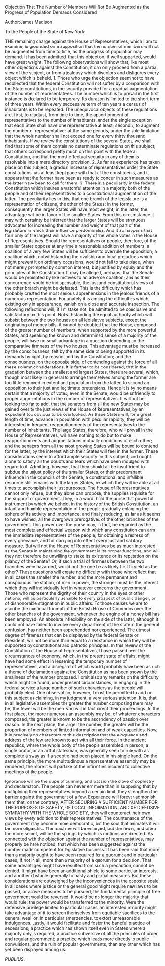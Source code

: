 Objection That The Number of Members Will Not Be Augmented as the Progress of Population Demands Considered

Author:James Madison

To the People of the State of New York:

THE remaining charge against the House of Representatives, which I am to examine, is grounded on a supposition that the number of members will not be augmented from time to time, as the progress of population may demand. It has been admitted, that this objection, if well supported, would have great weight. The following observations will show that, like most other objections against the Constitution, it can only proceed from a partial view of the subject, or from a jealousy which discolors and disfigures every object which is beheld. 1. Those who urge the objection seem not to have recollected that the federal Constitution will not suffer by a comparison with the State constitutions, in the security provided for a gradual augmentation of the number of representatives. The number which is to prevail in the first instance is declared to be temporary. Its duration is limited to the short term of three years. Within every successive term of ten years a census of inhabitants is to be repeated. The unequivocal objects of these regulations are, first, to readjust, from time to time, the apportionment of representatives to the number of inhabitants, under the single exception that each State shall have one representative at least; secondly, to augment the number of representatives at the same periods, under the sole limitation that the whole number shall not exceed one for every thirty thousand inhabitants. If we review the constitutions of the several States, we shall find that some of them contain no determinate regulations on this subject, that others correspond pretty much on this point with the federal Constitution, and that the most effectual security in any of them is resolvable into a mere directory provision. 2. As far as experience has taken place on this subject, a gradual increase of representatives under the State constitutions has at least kept pace with that of the constituents, and it appears that the former have been as ready to concur in such measures as the latter have been to call for them. 3. There is a peculiarity in the federal Constitution which insures a watchful attention in a majority both of the people and of their representatives to a constitutional augmentation of the latter. The peculiarity lies in this, that one branch of the legislature is a representation of citizens, the other of the States: in the former, consequently, the larger States will have most weight; in the latter, the advantage will be in favor of the smaller States. From this circumstance it may with certainty be inferred that the larger States will be strenuous advocates for increasing the number and weight of that part of the legislature in which their influence predominates. And it so happens that four only of the largest will have a majority of the whole votes in the House of Representatives. Should the representatives or people, therefore, of the smaller States oppose at any time a reasonable addition of members, a coalition of a very few States will be sufficient to overrule the opposition; a coalition which, notwithstanding the rivalship and local prejudices which might prevent it on ordinary occasions, would not fail to take place, when not merely prompted by common interest, but justified by equity and the principles of the Constitution. It may be alleged, perhaps, that the Senate would be prompted by like motives to an adverse coalition; and as their concurrence would be indispensable, the just and constitutional views of the other branch might be defeated. This is the difficulty which has probably created the most serious apprehensions in the jealous friends of a numerous representation. Fortunately it is among the difficulties which, existing only in appearance, vanish on a close and accurate inspection. The following reflections will, if I mistake not, be admitted to be conclusive and satisfactory on this point. Notwithstanding the equal authority which will subsist between the two houses on all legislative subjects, except the originating of money bills, it cannot be doubted that the House, composed of the greater number of members, when supported by the more powerful States, and speaking the known and determined sense of a majority of the people, will have no small advantage in a question depending on the comparative firmness of the two houses. This advantage must be increased by the consciousness, felt by the same side of being supported in its demands by right, by reason, and by the Constitution; and the consciousness, on the opposite side, of contending against the force of all these solemn considerations. It is farther to be considered, that in the gradation between the smallest and largest States, there are several, which, though most likely in general to arrange themselves among the former are too little removed in extent and population from the latter, to second an opposition to their just and legitimate pretensions. Hence it is by no means certain that a majority of votes, even in the Senate, would be unfriendly to proper augmentations in the number of representatives. It will not be looking too far to add, that the senators from all the new States may be gained over to the just views of the House of Representatives, by an expedient too obvious to be overlooked. As these States will, for a great length of time, advance in population with peculiar rapidity, they will be interested in frequent reapportionments of the representatives to the number of inhabitants. The large States, therefore, who will prevail in the House of Representatives, will have nothing to do but to make reapportionments and augmentations mutually conditions of each other; and the senators from all the most growing States will be bound to contend for the latter, by the interest which their States will feel in the former. These considerations seem to afford ample security on this subject, and ought alone to satisfy all the doubts and fears which have been indulged with regard to it. Admitting, however, that they should all be insufficient to subdue the unjust policy of the smaller States, or their predominant influence in the councils of the Senate, a constitutional and infallible resource still remains with the larger States, by which they will be able at all times to accomplish their just purposes. The House of Representatives cannot only refuse, but they alone can propose, the supplies requisite for the support of government. They, in a word, hold the purse that powerful instrument by which we behold, in the history of the British Constitution, an infant and humble representation of the people gradually enlarging the sphere of its activity and importance, and finally reducing, as far as it seems to have wished, all the overgrown prerogatives of the other branches of the government. This power over the purse may, in fact, be regarded as the most complete and effectual weapon with which any constitution can arm the immediate representatives of the people, for obtaining a redress of every grievance, and for carrying into effect every just and salutary measure. But will not the House of Representatives be as much interested as the Senate in maintaining the government in its proper functions, and will they not therefore be unwilling to stake its existence or its reputation on the pliancy of the Senate? Or, if such a trial of firmness between the two branches were hazarded, would not the one be as likely first to yield as the other? These questions will create no difficulty with those who reflect that in all cases the smaller the number, and the more permanent and conspicuous the station, of men in power, the stronger must be the interest which they will individually feel in whatever concerns the government. Those who represent the dignity of their country in the eyes of other nations, will be particularly sensible to every prospect of public danger, or of dishonorable stagnation in public affairs. To those causes we are to ascribe the continual triumph of the British House of Commons over the other branches of the government, whenever the engine of a money bill has been employed. An absolute inflexibility on the side of the latter, although it could not have failed to involve every department of the state in the general confusion, has neither been apprehended nor experienced. The utmost degree of firmness that can be displayed by the federal Senate or President, will not be more than equal to a resistance in which they will be supported by constitutional and patriotic principles. In this review of the Constitution of the House of Representatives, I have passed over the circumstances of economy, which, in the present state of affairs, might have had some effect in lessening the temporary number of representatives, and a disregard of which would probably have been as rich a theme of declamation against the Constitution as has been shown by the smallness of the number proposed. I omit also any remarks on the difficulty which might be found, under present circumstances, in engaging in the federal service a large number of such characters as the people will probably elect. One observation, however, I must be permitted to add on this subject as claiming, in my judgment, a very serious attention. It is, that in all legislative assemblies the greater the number composing them may be, the fewer will be the men who will in fact direct their proceedings. In the first place, the more numerous an assembly may be, of whatever characters composed, the greater is known to be the ascendency of passion over reason. In the next place, the larger the number, the greater will be the proportion of members of limited information and of weak capacities. Now, it is precisely on characters of this description that the eloquence and address of the few are known to act with all their force. In the ancient republics, where the whole body of the people assembled in person, a single orator, or an artful statesman, was generally seen to rule with as complete a sway as if a sceptre had been placed in his single hand. On the same principle, the more multitudinous a representative assembly may be rendered, the more it will partake of the infirmities incident to collective meetings of the people.

Ignorance will be the dupe of cunning, and passion the slave of sophistry and declamation. The people can never err more than in supposing that by multiplying their representatives beyond a certain limit, they strengthen the barrier against the government of a few. Experience will forever admonish them that, on the contrary, AFTER SECURING A SUFFICIENT NUMBER FOR THE PURPOSES OF SAFETY, OF LOCAL INFORMATION, AND OF DIFFUSIVE SYMPATHY WITH THE WHOLE SOCIETY, they will counteract their own views by every addition to their representatives. The countenance of the government may become more democratic, but the soul that animates it will be more oligarchic. The machine will be enlarged, but the fewer, and often the more secret, will be the springs by which its motions are directed. As connected with the objection against the number of representatives, may properly be here noticed, that which has been suggested against the number made competent for legislative business. It has been said that more than a majority ought to have been required for a quorum; and in particular cases, if not in all, more than a majority of a quorum for a decision. That some advantages might have resulted from such a precaution, cannot be denied. It might have been an additional shield to some particular interests, and another obstacle generally to hasty and partial measures. But these considerations are outweighed by the inconveniences in the opposite scale. In all cases where justice or the general good might require new laws to be passed, or active measures to be pursued, the fundamental principle of free government would be reversed. It would be no longer the majority that would rule: the power would be transferred to the minority. Were the defensive privilege limited to particular cases, an interested minority might take advantage of it to screen themselves from equitable sacrifices to the general weal, or, in particular emergencies, to extort unreasonable indulgences. Lastly, it would facilitate and foster the baneful practice of secessions; a practice which has shown itself even in States where a majority only is required; a practice subversive of all the principles of order and regular government; a practice which leads more directly to public convulsions, and the ruin of popular governments, than any other which has yet been displayed among us.

_PUBLIUS._

